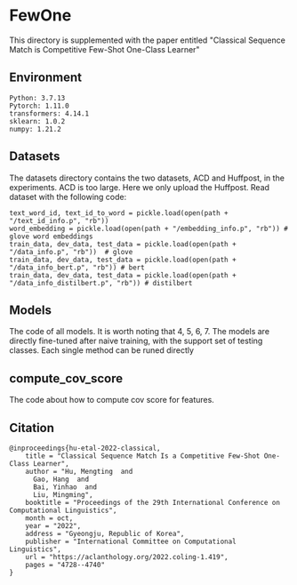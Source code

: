# FewOne

This directory is supplemented with the paper entitled
"Classical Sequence Match is Competitive Few-Shot One-Class Learner"

## Environment

    Python: 3.7.13
    Pytorch: 1.11.0
    transformers: 4.14.1
    sklearn: 1.0.2
    numpy: 1.21.2




## Datasets
The datasets directory contains the two datasets, ACD and Huffpost, in the experiments.
ACD is too large. Here we only upload the Huffpost.
Read dataset with the following code:


    text_word_id, text_id_to_word = pickle.load(open(path + "/text_id_info.p", "rb"))
    word_embedding = pickle.load(open(path + "/embedding_info.p", "rb")) # glove word embeddings
    train_data, dev_data, test_data = pickle.load(open(path + "/data_info.p", "rb"))  # glove
    train_data, dev_data, test_data = pickle.load(open(path + "/data_info_bert.p", "rb")) # bert
    train_data, dev_data, test_data = pickle.load(open(path + "/data_info_distilbert.p", "rb")) # distilbert

## Models
The code of all models.
It is worth noting that 4, 5, 6, 7. The models are directly fine-tuned after naive training,
with the support set of testing classes. 
Each single method can be runed directly

## compute_cov_score
The code about how to compute cov score for features.

## Citation
    @inproceedings{hu-etal-2022-classical,
        title = "Classical Sequence Match Is a Competitive Few-Shot One-Class Learner",
        author = "Hu, Mengting  and
          Gao, Hang  and
          Bai, Yinhao  and
          Liu, Mingming",
        booktitle = "Proceedings of the 29th International Conference on Computational Linguistics",
        month = oct,
        year = "2022",
        address = "Gyeongju, Republic of Korea",
        publisher = "International Committee on Computational Linguistics",
        url = "https://aclanthology.org/2022.coling-1.419",
        pages = "4728--4740"
    }

